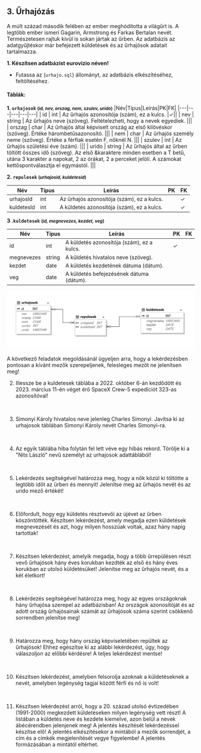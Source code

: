 ## 3. Űrhajózás 

A múlt század második felében az ember meghódította a világűrt is. A legtöbb ember ismeri Gagarin, Armstrong és Farkas Bertalan nevét. Természetesen rajtuk kívül is sokan jártak az űrben. Az adatbázis az adatgyűjtéskor már befejezett küldetések és az űrhajósok adatait tartalmazza.

**1. Készítsen adatbázist eurovizio néven!**

- Futassa az (`urhajo.sql`) állományt, az adatbázis elkészítéséhez, feltöltéséhez.

#### Táblák:

**1. `urhajosok` <small>(*id, nev, orszag, nem, szulev, urido*)</small>**
|Név|Típus|Leírás|PK|FK|
|---|---|---|---|---|
| id | int | Az űrhajós azonosítója (szám), ez a kulcs. |✓||
| nev | string | Az űrhajós neve (szöveg). Feltételezheti, hogy a nevek egyediek. |||
| orszag | char | Az űrhajós által képviselt ország az első kilövéskor (szöveg). Értéke hárombetűsazonosító. |||
| nem | char | Az űrhajós személy neme (szöveg). Értéke a férfiak esetén F, nőknél N. |||
| szulev | int | Az űrhajós születési éve (szám). |||
| urido | string | Az űrhajós által az űrben töltött összes idő (szöveg). Az első &karaktere minden esetben a T betű, utána 3 karakter a napokat, 2 az órákat, 2 a perceket jelöli. A számokat kettőspontválasztja el egymástól. |||


**2. `repulesek` <small>(*urhajosid, kuldetesid*)</small>**


|Név|Típus|Leírás|PK|FK|
|---|---|---|---|---|
| urhajosId | int | Az űrhajós azonosítója (szám), ez a kulcs. ||✓|
| kuldetesId | int | A küldetés azonosítója (szám), ez a kulcs.  ||✓|

**3 .`kuldetesek` <small>(*id, megnevezes, kezdet, veg*)</small>**

|Név|Típus|Leírás|PK|FK|
|---|---|---|---|---|
| id | int | A küldetés azonosítója (szám), ez a kulcs. |✓||
| megnevezes | string | A küldetés hivatalos neve (szöveg). |||
| kezdet | date | A küldetés kezdetének dátuma (dátum). |||
| veg | date | A küldetés befejezésének dátuma (dátum). |||

![Kép a kapcsolatokról](diagram.png)
  
A következő feladatok megoldásánál ügyeljen arra, hogy a lekérdezésben pontosan a kívánt mezők szerepeljenek,
felesleges mezőt ne jelenítsen meg!
<br>

2. Illessze be a kuldetesek táblába a 2022. október 6-án kezdődött és 2023. március 11-én véget érő SpaceX Crew-5 expedíciót 323-as azonosítóval!
<br>

3. Simonyi Károly hivatalos neve jelenleg Charles Simonyi. Javítsa ki az urhajosok táblában Simonyi Károly nevét Charles Simonyi-ra.
<br>

4. Az egyik táblába hiba folytán fel lett véve egy hibás rekord. Törölje ki a "Nits László" nevű személyt az urhajosok adattáblából!
<br>

5. Lekérdezés segítségével határozza meg, hogy a nők közül ki töltötte a legtöbb időt az űrben
és mennyit! Jelenítse meg az űrhajós nevét és az urido mező értékét! 
<br>

6. Előfordult, hogy egy küldetés résztvevői az újévet az űrben köszöntötték. Készítsen
lekérdezést, amely megadja ezen küldetések megnevezését és azt, hogy milyen hosszúak
voltak, azaz hány napig tartottak! 

<br>

7. Készítsen lekérdezést, amelyik megadja, hogy a több űrrepülésen részt vevő űrhajósok hány
éves korukban kezdték az első és hány éves korukban az utolsó küldetésüket! Jelenítse meg
az űrhajós nevét, és a két életkort!
<br>

8. Lekérdezés segítségével határozza meg, hogy az egyes országoknak hány űrhajósa szerepel
az adatbázisban! Az országok azonosítóját és az adott ország űrhajósainak számát
az űrhajósok száma szerint csökkenő sorrendben jelenítse meg!
<br>

9. Határozza meg, hogy hány ország képviseletében repültek az űrhajósok! Ehhez egészítse ki
az alábbi lekérdezést, úgy, hogy válaszoljon az előbbi kérdésre! A teljes lekérdezést mentse!
<br>

10. Készítsen lekérdezést, amelyben felsorolja azoknak a küldetéseknek a nevét, amelyben
legénység tagjai között férfi és nő is volt!
<br>

11. Készítsen lekérdezést arról, hogy a 20. század utolsó évtizedében (1991-2000) megkezdett
küldetéseken milyen legénység vett részt! A listában a küldetés neve és kezdete kiemelve,
azon belül a nevek ábécérendben jelenjenek meg! A jelentés készítését lekérdezéssel
készítse elő! A jelentés elkészítésekor a mintából a mezők sorrendjét, a cím és a címkék
megjelenítését vegye figyelembe! A jelentés formázásában a mintától eltérhet. 
